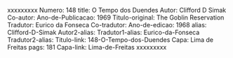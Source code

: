 xxxxxxxxx
Numero: 148
title: O Tempo dos Duendes
Autor: Clifford D Simak
Co-autor: 
Ano-de-Publicacao: 1969
Titulo-original: The Goblin Reservation
Tradutor: Eurico da Fonseca
Co-tradutor: 
Ano-de-edicao: 1968
alias: Clifford-D-Simak
Autor2-alias: 
Tradutor1-alias: Eurico-da-Fonseca
Tradutor2-alias: 
Titulo-link: 148-O-Tempo-dos-Duendes
Capa: Lima de Freitas
pags: 181
Capa-link: Lima-de-Freitas
xxxxxxxxx